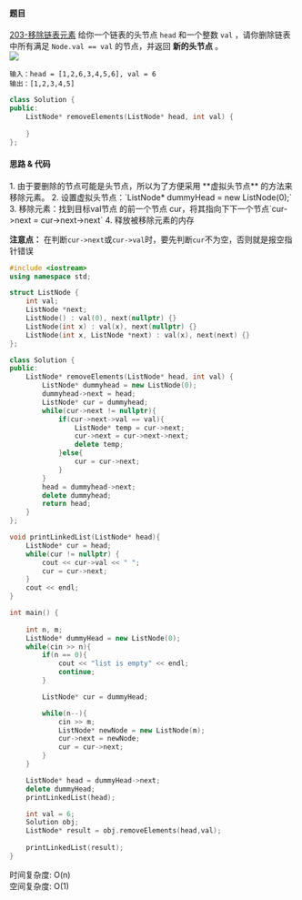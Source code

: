 <h4 id="wXBdv">题目</h4>

[203-移除链表元素](https://leetcode.cn/problems/remove-linked-list-elements/)
给你一个链表的头节点 `head` 和一个整数 `val` ，请你删除链表中所有满足 `Node.val == val` 的节点，并返回 **新的头节点** 。  
![](https://assets.leetcode.com/uploads/2021/03/06/removelinked-list.jpg)

```plain
输入：head = [1,2,6,3,4,5,6], val = 6
输出：[1,2,3,4,5]
```

```cpp
class Solution {
public:
    ListNode* removeElements(ListNode* head, int val) {
        
    }
};
```

<h4 id="GLYBI">思路 & 代码</h4>
1. 由于要删除的节点可能是头节点，所以为了方便采用 **虚拟头节点** 的方法来移除元素。
2. 设置虚拟头节点：`ListNode* dummyHead = new ListNode(0);`
3. 移除元素：找到目标val节点 的前一个节点 cur，将其指向下下一个节点`cur->next = cur->next->next`
4. 释放被移除元素的内存

**注意点：** 在判断`cur->next`或`cur->val`时，要先判断`cur`不为空，否则就是报空指针错误

```cpp
#include <iostream>
using namespace std;

struct ListNode {
    int val;
    ListNode *next;
    ListNode() : val(0), next(nullptr) {}
    ListNode(int x) : val(x), next(nullptr) {}
    ListNode(int x, ListNode *next) : val(x), next(next) {}
};

class Solution {
public:
    ListNode* removeElements(ListNode* head, int val) {
        ListNode* dummyhead = new ListNode(0);
        dummyhead->next = head;
        ListNode* cur = dummyhead;
        while(cur->next != nullptr){
            if(cur->next->val == val){
                ListNode* temp = cur->next;
                cur->next = cur->next->next;
                delete temp;
            }else{
                cur = cur->next;
            }
        }
        head = dummyhead->next;
        delete dummyhead;
        return head;
    }
};

void printLinkedList(ListNode* head){
    ListNode* cur = head;
    while(cur != nullptr) {
        cout << cur->val << " ";
        cur = cur->next;
    }
    cout << endl;
}

int main() {
    
    int n, m;
    ListNode* dummyHead = new ListNode(0);
    while(cin >> n){
        if(n == 0){
            cout << "list is empty" << endl;
            continue;
        }

        ListNode* cur = dummyHead;

        while(n--){
            cin >> m;
            ListNode* newNode = new ListNode(m);
            cur->next = newNode;
            cur = cur->next;
        }
    }

    ListNode* head = dummyHead->next;
    delete dummyHead;
    printLinkedList(head);

    int val = 6;
    Solution obj;
    ListNode* result = obj.removeElements(head,val);
    
    printLinkedList(result);
}
```

时间复杂度: O(n)  
空间复杂度: O(1)

